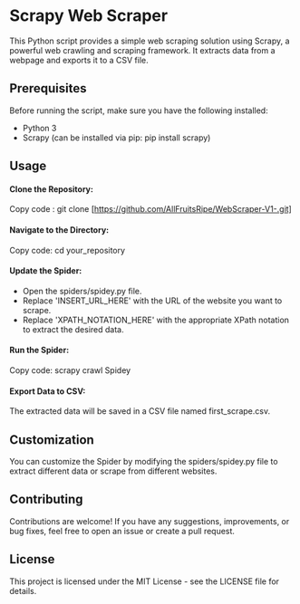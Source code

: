 # Scrapy Web Scraper
This Python script provides a simple web scraping solution using Scrapy, a powerful web crawling and scraping framework. It extracts data from a webpage and exports it to a CSV file.

## Prerequisites
Before running the script, make sure you have the following installed:

- Python 3 
- Scrapy (can be installed via pip: pip install scrapy)

## Usage
#### Clone the Repository:

Copy code : git clone [https://github.com/AllFruitsRipe/WebScraper-V1-.git]

#### Navigate to the Directory:

Copy code: cd your_repository

#### Update the Spider:

- Open the spiders/spidey.py file.
- Replace 'INSERT_URL_HERE' with the URL of the website you want to scrape.
- Replace 'XPATH_NOTATION_HERE' with the appropriate XPath notation to extract the desired data.
  
#### Run the Spider:

Copy code: scrapy crawl Spidey

#### Export Data to CSV:

The extracted data will be saved in a CSV file named first_scrape.csv.

## Customization
You can customize the Spider by modifying the spiders/spidey.py file to extract different data or scrape from different websites.

## Contributing
Contributions are welcome! If you have any suggestions, improvements, or bug fixes, feel free to open an issue or create a pull request.

## License
This project is licensed under the MIT License - see the LICENSE file for details.
